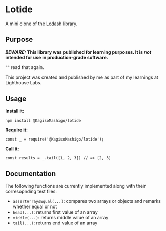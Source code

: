 # Lotide

A mini clone of the [Lodash](https://lodash.com) library.

## Purpose

**_BEWARE:_ This library was published for learning purposes. It is _not_ intended for use in production-grade software.**

^^ read that again.

This project was created and published by me as part of my learnings at Lighthouse Labs. 

## Usage

**Install it:**

`npm install @KagisoMashigo/lotide`

**Require it:**

`const _ = require('@KagisoMashigo/lotide');`

**Call it:**

`const results = _.tail([1, 2, 3]) // => [2, 3]`

## Documentation

The following functions are currently implemented along with their corresopnding test files:

* `assertArraysEqual(...)`: compares two arrays or objects and remarks whether equal or not
* `head(...)`: returns first value of an array
* `middle(...)`: returns middle value of an array
* `tail(...)`: returns end value of an array
